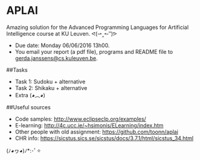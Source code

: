 # APLAI
Amazing solution for the Advanced Programming Languages for Artificial Intelligence course at KU Leuven. ᕙ(⇀‸↼‶)ᕗ

* Due date: Monday 06/06/2016 13h00. 
* You email your report (a pdf file), programs and README file to gerda.janssens@cs.kuleuven.be.

##Tasks
* Task 1: Sudoku + alternative
* Task 2: Shikaku + alternative
* Extra (◕︵◕)


##Useful sources
* Code samples: http://www.eclipseclp.org/examples/
* E-learning: http://4c.ucc.ie/~hsimonis/ELearning/index.htm
* Other people with old assignment: https://github.com/toonn/aplai
* CHR info: https://sicstus.sics.se/sicstus/docs/3.7.1/html/sicstus_34.html

(ﾉ◕ヮ◕)ﾉ*:･ﾟ✧
